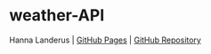 # weather-API

Hanna Landerus | [GitHub Pages](https://hannalanderus.github.io/weather-API/) | [GitHub Repository](https://github.com/hannalanderus/weather-API.git)

